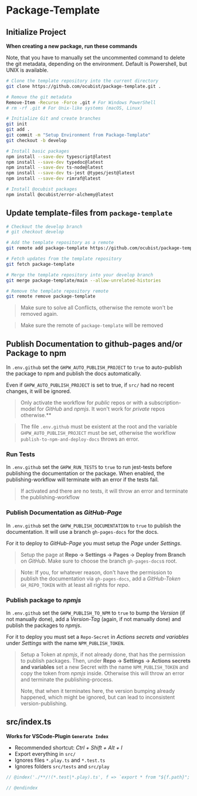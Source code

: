 # Package-Template

## Initialize Project

**When creating a new package, run these commands**

Note, that you have to manually set the uncommented command to delete the git metadata, depending on the environment. Default is Powershell, but UNIX is available.

```bash
# Clone the template repository into the current directory
git clone https://github.com/ocubist/package-template.git .

# Remove the git metadata
Remove-Item -Recurse -Force .git # For Windows PowerShell
# rm -rf .git # For Unix-like systems (macOS, Linux)

# Initialize Git and create branches
git init
git add .
git commit -m "Setup Environment from Package-Template"
git checkout -b develop

# Install basic packages
npm install --save-dev typescript@latest
npm install --save-dev typedoc@latest
npm install --save-dev ts-node@latest
npm install --save-dev ts-jest @types/jest@latest
npm install --save-dev rimraf@latest

# Install @ocubist packages
npm install @ocubist/error-alchemy@latest
```

## Update template-files from `package-template`

```bash
# Checkout the develop branch
# git checkout develop

# Add the template repository as a remote
git remote add package-template https://github.com/ocubist/package-template.git

# Fetch updates from the template repository
git fetch package-template

# Merge the template repository into your develop branch
git merge package-template/main --allow-unrelated-histories

# Remove the template repository remote
git remote remove package-template
```

> Make sure to solve all Conflicts, otherwise the remote won't be removed again.

> Make sure the remote of `package-template` will be removed

## Publish Documentation to github-pages and/or Package to npm

In `.env.github` set the `GHPW_AUTO_PUBLISH_PROJECT` to `true` to auto-publish the package to npm and publish the docs automatically.

Even if `GHPW_AUTO_PUBLISH_PROJECT` is set to true, if `src/` had no recent changes, it will be ignored.

> Only activate the workflow for _public_ repos or with a subscription-model for _GitHub_ and _npmjs_. It won't work for _private_ repos otherwise.\*\*

> The file `.env.github` must be existent at the root and the variable `GHPW_AUTO_PUBLISH_PROJECT` must be set, otherwise the workflow `publish-to-npm-and-deploy-docs` throws an error.

### Run Tests

In `.env.github` set the `GHPW_RUN_TESTS` to `true` to run jest-tests before publishing the documentation or the package. When enabled, the publishing-workflow will terminate with an error if the tests fail.

> If activated and there are no tests, it will throw an error and terminate the publishing-workflow

### Publish Documentation as _GitHub-Page_

In `.env.github` set the `GHPW_PUBLISH_DOCUMENTATION` to `true` to publish the documentation. It will use a branch `gh-pages-docs` for the docs.

For it to deploy to _GitHub-Page_ you must setup the _Page_ under _Settings_.

> Setup the page at **Repo -> Settings -> Pages -> Deploy from Branch** on _GitHub_. Make sure to choose the branch `gh-pages-docs`s root.

> Note: If you, for whatever reason, don't have the permission to publish the documentation via `gh-pages-docs`, add a _GitHub-Token_ `GH_REPO_TOKEN` with at least all rights for _repo_.

### Publish package to _npmjs_

In `.env.github` set the `GHPW_PUBLISH_TO_NPM` to `true` to bump the _Version_ (if not manually done), add a _Version-Tag_ (again, if not manually done) and publish the packages to _npmjs_.

For it to deploy you must set a `Repo-Secret` in _Actions secrets and variables_ under _Settings_ with the name `NPM_PUBLISH_TOKEN`.

> Setup a Token at _npmjs_, if not already done, that has the permission to publish packages. Then, under **Repo -> Settings -> Actions secrets and variables** set a new Secret with the name `NPM_PUBLISH_TOKEN` and copy the token from _npmjs_ inside. Otherwise this will throw an error and terminate the publishing-process.
>
> Note, that when it terminates here, the version bumping already happened, which might be ignored, but can lead to inconsistent version-publishing.

## src/index.ts

**Works for VSCode-Plugin `Generate Index`**

- Recommended shortcut: _Ctrl + Shift + Alt + I_
- Export everything in `src/`
- Ignores files `*.play.ts` and `*.test.ts`
- Ignores folders `src/tests` and `src/play`

```ts
// @index('./**/!(*.test|*.play).ts', f => `export * from "${f.path}";`, { ignore: ["./tests/**/*", "./play/**/*"] })

// @endindex
```
